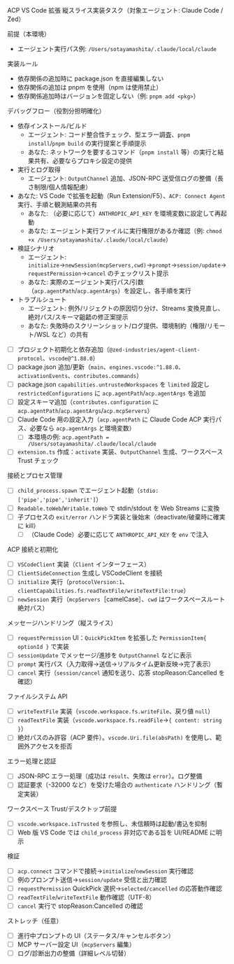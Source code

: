 ACP VS Code 拡張 縦スライス実装タスク（対象エージェント: Claude Code / Zed）

前提（本環境）
- エージェント実行パス例: `/Users/sotayamashita/.claude/local/claude`

実装ルール
- 依存関係の追加時に package.json を直接編集しない
- 依存関係の追加は pnpm を使用（npm は使用禁止）
- 依存関係追加時はバージョンを固定しない（例: `pnpm add <pkg>`）

デバッグフロー（役割分担明確化）
- 依存インストール/ビルド
  - エージェント: コード整合性チェック、型エラー調査、`pnpm install`/`pnpm build` の実行提案と手順提示
  - あなた: ネットワークを要するコマンド（`pnpm install` 等）の実行と結果共有、必要ならプロキシ設定の提供
- 実行とログ取得
  - エージェント: `OutputChannel` 追加、JSON-RPC 送受信ログの整備（長さ制限/個人情報配慮）
- あなた: VS Code で拡張を起動（Run Extension/F5）、`ACP: Connect Agent` 実行、手順と観測結果の共有
  - あなた: （必要に応じて）`ANTHROPIC_API_KEY` を環境変数に設定して再起動
  - あなた: エージェント実行ファイルに実行権限があるか確認（例: `chmod +x /Users/sotayamashita/.claude/local/claude`）
- 検証シナリオ
  - エージェント: `initialize`→`newSession(mcpServers,cwd)`→`prompt`→`session/update`→`requestPermission`→`cancel` のチェックリスト提示
  - あなた: 実際のエージェント実行パス/引数（`acp.agentPath`/`acp.agentArgs`）を設定し、各手順を実行
- トラブルシュート
  - エージェント: 例外/リジェクトの原因切り分け、Streams 変換見直し、絶対パス/スキーマ齟齬の修正案提示
  - あなた: 失敗時のスクリーンショット/ログ提供、環境制約（権限/リモート/WSL など）の共有

- [ ] プロジェクト初期化と依存追加（`@zed-industries/agent-client-protocol`、`vscode@^1.88.0`）
- [ ] package.json 追加/更新（`main`、`engines.vscode:^1.88.0`、`activationEvents`、`contributes.commands`）
- [ ] package.json `capabilities.untrustedWorkspaces` を `limited` 設定し `restrictedConfigurations` に `acp.agentPath`/`acp.agentArgs` を追加
- [ ] 設定スキーマ追加（`contributes.configuration` に `acp.agentPath`/`acp.agentArgs`/`acp.mcpServers`）
- [ ] Claude Code 用の設定入力（`acp.agentPath` に Claude Code ACP 実行パス、必要なら `acp.agentArgs` と環境変数）
  - [ ] 本環境の例: `acp.agentPath = /Users/sotayamashita/.claude/local/claude`
- [ ] `extension.ts` 作成：`activate` 実装、`OutputChannel` 生成、ワークスペース Trust チェック

接続とプロセス管理
- [ ] `child_process.spawn` でエージェント起動（`stdio: ['pipe','pipe','inherit']`）
- [ ] `Readable.toWeb`/`Writable.toWeb` で stdin/stdout を Web Streams に変換
- [ ] 子プロセスの `exit/error` ハンドラ実装と後始末（deactivate/破棄時に確実に kill）
  - [ ] （Claude Code）必要に応じて `ANTHROPIC_API_KEY` を `env` で注入

ACP 接続と初期化
- [ ] `VSCodeClient` 実装（`Client` インターフェース）
- [ ] `ClientSideConnection` 生成し VSCodeClient を接続
- [ ] `initialize` 実行（`protocolVersion:1`、`clientCapabilities.fs.readTextFile/writeTextFile:true`）
- [ ] `newSession` 実行（`mcpServers`［camelCase］、`cwd` はワークスペースルート絶対パス）

メッセージハンドリング（縦スライス）
- [ ] `requestPermission` UI：`QuickPickItem` を拡張した `PermissionItem{ optionId }` で実装
- [ ] `sessionUpdate` でメッセージ/進捗を `OutputChannel` などに表示
- [ ] `prompt` 実行パス（入力取得→送信→リアルタイム更新反映→完了表示）
- [ ] `cancel` 実行（`session/cancel` 通知を送り、応答 stopReason:Cancelled を確認）

ファイルシステム API
- [ ] `writeTextFile` 実装（`vscode.workspace.fs.writeFile`、戻り値 `null`）
- [ ] `readTextFile` 実装（`vscode.workspace.fs.readFile`→`{ content: string }`）
- [ ] 絶対パスのみ許容（ACP 要件）。`vscode.Uri.file(absPath)` を使用し、範囲外アクセスを拒否

エラー処理と認証
- [ ] JSON-RPC エラー処理（成功は `result`、失敗は `error`）。ログ整備
- [ ] 認証要求（-32000 など）を受けた場合の `authenticate` ハンドリング（暫定実装）

ワークスペース Trust/デスクトップ前提
- [ ] `vscode.workspace.isTrusted` を参照し、未信頼時は起動/書込を抑制
- [ ] Web 版 VS Code では `child_process` 非対応である旨を UI/README に明示

検証
- [ ] `acp.connect` コマンドで接続→`initialize`/`newSession` 実行確認
- [ ] 例のプロンプト送信→`session/update` 受信と出力確認
- [ ] `requestPermission` QuickPick 選択→`selected/cancelled` の応答動作確認
- [ ] `readTextFile`/`writeTextFile` 動作確認（UTF-8）
- [ ] `cancel` 実行で stopReason:Cancelled の確認

ストレッチ（任意）
- [ ] 進行中プロンプトの UI（ステータス/キャンセルボタン）
- [ ] MCP サーバー設定 UI（`mcpServers` 編集）
- [ ] ログ/診断出力の整備（詳細レベル切替）
